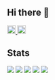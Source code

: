## Hi there 👋

<p align="left">
  <a href="https://github.com/Kakigoori-jp">
    <img height="20" src="https://komarev.com/ghpvc/?username=Kakigoori-jp" />
  </a>
  <a href="https://github.com/Kakigoori-jp">
    <img height="20" src="https://img.shields.io/github/followers/Kakigoori-jp?label=follow&logo=github&style=flat" />
  </a>
</p>

## Stats
![](http://github-profile-summary-cards.vercel.app/api/cards/profile-details?username=Keichan15&theme=gruvbox)
![](http://github-profile-summary-cards.vercel.app/api/cards/repos-per-language?username=Keichan15&theme=gruvbox)
![](http://github-profile-summary-cards.vercel.app/api/cards/most-commit-language?username=Keichan15&theme=gruvbox)
![](http://github-profile-summary-cards.vercel.app/api/cards/stats?username=Keichan15&theme=gruvbox)
![](http://github-profile-summary-cards.vercel.app/api/cards/productive-time?username=Keichan15&theme=gruvbox&utcOffset=9)
